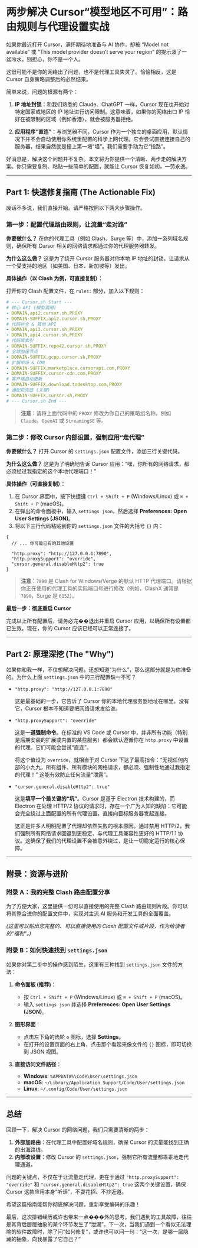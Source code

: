 # 两步解决 Cursor“模型地区不可用”：路由规则与代理设置实战

如果你最近打开 Cursor，满怀期待地准备与 AI 协作，却被 “Model not available” 或 “This model provider doesn’t serve your region” 的提示泼了一盆冷水，别担心，你不是一个人。

这很可能不是你的网络出了问题，也不是代理工具失灵了。恰恰相反，这是 Cursor 自身策略调整后的必然结果。

简单来说，问题的根源有两个：

1.  **IP 地址封锁**：和我们熟悉的 Claude、ChatGPT 一样，Cursor 现在也开始对特定国家或地区的 IP 地址进行访问限制。这意味着，如果你的网络出口 IP 恰好在被限制的区域（例如香港），就会被服务器拒绝。

2.  **应用程序“直连”**：与浏览器不同，Cursor 作为一个独立的桌面应用，默认情况下并不会自动使用你系统里配置的科学上网代理。它会尝试直接连接自己的服务器，结果自然就是撞上第一堵“墙”。我们需要手动为它“指路”。

好消息是，解决这个问题并不复杂。本文将为你提供一个清晰、两步走的解决方案。你只需要复制、粘贴一些简单的配置，就能让 Cursor 恢复如初，一劳永逸。

---

## Part 1: 快速修复指南 (The Actionable Fix)

废话不多说，我们直接开始。请严格按照以下两大步骤操作。

### 第一步：配置代理路由规则，让流量“走对路”

**你要做什么？**
在你的代理工具（例如 Clash、Surge 等）中，添加一系列域名规则，确保所有 Cursor 相关的网络请求都通过你的代理服务器转发。

**为什么这么做？**
这是为了绕开 Cursor 服务器对你本地 IP 地址的封锁。让请求从一个受支持的地区（如美国、日本、新加坡等）发出。

**具体操作（以 Clash 为例，可直接复制）：**

打开你的 Clash 配置文件，在 `rules:` 部分，加入以下规则：

```yaml
# --- Cursor.sh Start ---
# 核心 API (模型调用)
- DOMAIN,api2.cursor.sh,PROXY
- DOMAIN-SUFFIX,api2.cursor.sh,PROXY
# 代码补全 & 其他 API
- DOMAIN,api3.cursor.sh,PROXY
- DOMAIN,api4.cursor.sh,PROXY
# 代码库索引
- DOMAIN-SUFFIX,repo42.cursor.sh,PROXY
# 全球加速节点
- DOMAIN-SUFFIX,gcpp.cursor.sh,PROXY
# 扩展市场 & CDN
- DOMAIN-SUFFIX,marketplace.cursorapi.com,PROXY
- DOMAIN-SUFFIX,cursor-cdn.com,PROXY
# 客户端自动更新
- DOMAIN-SUFFIX,download.todesktop.com,PROXY
# 通配符兜底 (关键)
- DOMAIN-SUFFIX,cursor.sh,PROXY
# --- Cursor.sh End ---
```

> **注意**：请将上面代码中的 `PROXY` 修改为你自己的策略组名称，例如 `Claude`、`OpenAI` 或 `StreamingSE` 等。

### 第二步：修改 Cursor 内部设置，强制应用“走代理”

**你要做什么？**
打开 Cursor 的 `settings.json` 配置文件，添加三行关键代码。

**为什么这么做？**
这是为了明确地告诉 Cursor 应用：“嘿，你所有的网络请求，都必须经过我指定的这个本地代理端口！”

**具体操作（可直接复制）：**

1.  在 Cursor 界面中，按下快捷键 `Ctrl + Shift + P` (Windows/Linux) 或 `⌘ + Shift + P` (macOS)。
2.  在弹出的命令面板中，输入 `settings json`，然后选择 **Preferences: Open User Settings (JSON)**。
3.  将以下三行代码粘贴到你的 `settings.json` 文件的大括号 `{}` 内：

```jsonc
{
  // ... 你可能已有的其他设置
  
  "http.proxy": "http://127.0.0.1:7890",
  "http.proxySupport": "override",
  "cursor.general.disableHttp2": true
}
```

> **注意**：`7890` 是 Clash for Windows/Verge 的默认 HTTP 代理端口。请根据你正在使用的代理工具的实际端口号进行修改（例如，ClashX 通常是 `7890`，Surge 是 `6152`）。

**最后一步：彻底重启 Cursor**

完成以上所有配置后，请务必完��退出并重启 Cursor 应用，以确保所有设置都已生效。现在，你的 Cursor 应该已经可以正常连接了。

---

## Part 2: 原理深挖 (The "Why")

如果你和我一样，不仅想解决问题，还想知道“为什么”，那么这部分就是为你准备的。为什么上面 `settings.json` 中的三行配置缺一不可？

*   `"http.proxy": "http://127.0.0.1:7890"`
    
    这是最基础的一步，它告诉了 Cursor 你的本地代理服务器地址在哪里。没有它，Cursor 根本不知道要把网络请求发给谁。

*   `"http.proxySupport": "override"`
    
    这是**一道强制命令**。在标准的 VS Code 或 Cursor 中，并非所有功能（特别是后期安装的扩展或内置的某些服务）都会默认遵循你在 `http.proxy` 中设置的代理。它们可能会尝试“直连”。
    
    将这个值设为 `override`，就相当于对 Cursor 下达了最高指令：“无视任何内部的小九九，所有组件、所有模块的网络请求，都必须、强制性地通过我指定的代理！” 这能有效防止任何流量“泄露”。

*   `"cursor.general.disableHttp2": true"`
    
    这是**填平一个最关键的“坑”**。Cursor 是基于 Electron 技术构建的，而 Electron 在处理 HTTP/2 协议的请求时，存在一个广为人知的缺陷：它可能会完全绕过上面配置的所有代理设置，直接向目标服务器发起连接。
    
    这正是许多人明明配置了代理却依然失败的根本原因。通过禁用 HTTP/2，我们强制所有网络请求回退到更稳定、与代理工具兼容性更好的 HTTP/1.1 协议。这确保了我们的代理设置不会被意外绕过，是让一切稳定运行的核心保障。

---

## 附录：资源与进阶

### 附录 A：我的完整 Clash 路由配置分享

为了方便大家，这里提供一份可以直接使用的完整 Clash 路由规则片段。你可以将其整合进你的配置文件中，实现对主流 AI 服务和开发工具的全面覆盖。

*(这里可以贴出您完整的、可以直接使用的 Clash 配置文件或片段，作为给读者的“福利”。)*

### 附录 B：如何快速找到 `settings.json`

如果你对第二步中的操作感到陌生，这里有三种找到 `settings.json` 文件的方法：

1.  **命令面板 (推荐)**：
    *   按 `Ctrl + Shift + P` (Windows/Linux) 或 `⌘ + Shift + P` (macOS)。
    *   输入 `settings json` 并选择 **Preferences: Open User Settings (JSON)**。

2.  **图形界面**：
    *   点击左下角的齿轮 `⚙` 图标，选择 **Settings**。
    *   在打开的设置页面的右上角，点击那个看起来像文件的 `{}` 图标，即可切换到 JSON 视图。

3.  **直接访问文件路径**：
    *   **Windows**: `%APPDATA%\Code\User\settings.json`
    *   **macOS**: `~/Library/Application Support/Code/User/settings.json`
    *   **Linux**: `~/.config/Code/User/settings.json`

---

## 总结

回顾一下，解决 Cursor 的网络问题，我们只需要清晰的两步：

1.  **外部加路由**：在代理工具中配置好域名规则，确保 Cursor 的流量能找到正确的出海路线。
2.  **内部改设置**：修改 Cursor 的 `settings.json`，强制它所有流量都乖乖地走代理通道。

问题的关键点，不仅在于让流量走代理，更在于通过 `"http.proxySupport": "override"` 和 `"cursor.general.disableHttp2": true` 这两个关键设置，确保 Cursor 这款应用本身“听话”，不耍花招、不抄近道。

希望这篇指南能帮你彻底解决问题，重新享受编码的乐趣！

最后，这次排错经历或许也带来一点���外的思考。我们遇到的工具故障，往往是其背后层层抽象的某个环节发生了“泄漏”。下一次，当我们遇到一个看似无法理喻的软件故障时，除了问“如何修复”，或许也可以问一句：“这一次，是哪一层隐藏的抽象，向我暴露了它自己？”
